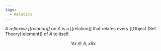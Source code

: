 ```yaml
---
tags:
  - Relation
---
```

A _reflexive [[relation]]_ on $A$ is a [[relation]] that relates every [[Object (Set Theory)|element]] of $A$ to itself.

$$\forall x \in A, x Rx$$
